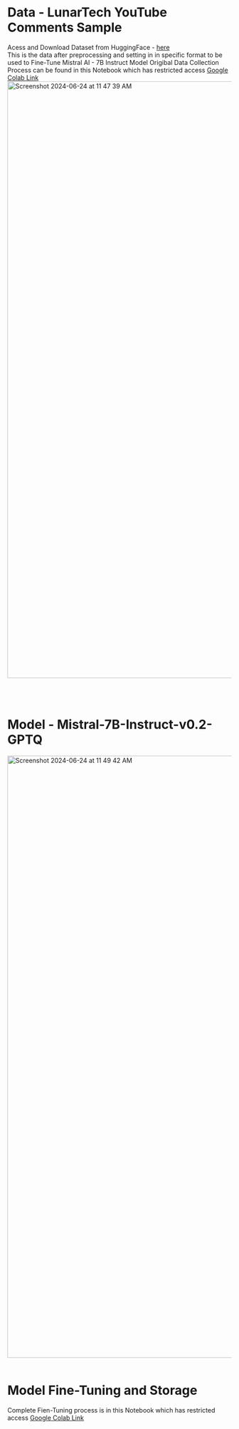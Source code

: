 # Data - LunarTech YouTube Comments Sample 
Acess and Download Dataset from HuggingFace - <a href = "https://huggingface.co/datasets/TatevK/lunartech-youtube-comments"> here </a>
<br>
This is the data after preprocessing and setting in in specific format to be used to Fine-Tune Mistral AI - 7B Instruct Model
Origibal Data Collection Process can be found in this Notebook which has restricted access <a href = "https://colab.research.google.com/drive/12XbgpfnLeIADYVaneeS_snB4ZP0OBU38?usp=sharing"> Google Colab Link</a>
<img width="1339" alt="Screenshot 2024-06-24 at 11 47 39 AM" src="https://github.com/TatevKaren/CaseStudies/assets/76843403/e59ee3a0-fb0c-49c5-81e5-6f7edb936db2">



<br>
<br>

# Model - Mistral-7B-Instruct-v0.2-GPTQ
<img width="1351" alt="Screenshot 2024-06-24 at 11 49 42 AM" src="https://github.com/TatevKaren/CaseStudies/assets/76843403/1e54e085-7376-4675-a5b1-633ea382328d">


<br>
<br>


# Model Fine-Tuning and Storage
Complete Fien-Tuning process is in this Notebook which has restricted access <a href = "https://colab.research.google.com/drive/12XbgpfnLeIADYVaneeS_snB4ZP0OBU38?usp=sharing](https://colab.research.google.com/drive/1ZZ9yzky9l7colGH_R48K6E8yOyMEnoUB?usp=sharing)"> Google Colab Link</a>
